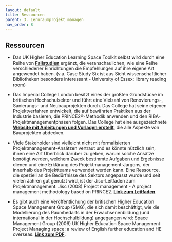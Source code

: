 ```yaml
---
layout: default
title: Ressourcen
parent: 3. Lernraumprojekt managen
nav_order: 8
---
```


## Ressourcen

-   Das UK Higher Education Learning Space Toolkit selbst wird durch
    eine Reihe von **[Fallstudien](https://www.jisc.ac.uk/full-guide/learning-space-toolkit-case-studies)** ergänzt, die veranschaulichen, wie eine
    Reihe verschiedener Einrichtungen die Empfehlungen auf ihre eigene
    Art angewendet haben. (v.a. Case Study Six ist aus Sicht wissenschaftlicher Bibliotheken
    besonders interessant - University of Essex: library reading room)

-   Das Imperial College London besitzt eines der größten Grundstücke im
    britischen Hochschulsektor und führt eine Vielzahl von
    Renovierungs-, Sanierungs- und Neubauprojekten durch. Das College
    hat seine eigenen Projektverfahren entwickelt, die auf bewährten
    Praktiken aus der Industrie basieren, die PRINCE2®-Methodik anwenden
    und den RIBA-Projektmanagementphasen folgen. Das College hat eine
    ausgezeichnete **[Website mit Anleitungen und Vorlagen erstellt](http://www.imperial.ac.uk/estates-projects/project-procedures/)**, die
    alle Aspekte von Bauprojekten abdecken.

-   Viele Stakeholder sind vielleicht nicht mit formalisierten
    Projektmanagement-Ansätzen vertraut und es könnte nützlich sein,
    ihnen eine Art Überblick darüber zu geben, warum solche Ansätze
    benötigt werden, welchem Zweck bestimmte Aufgaben und Ergebnisse
    dienen und eine Erklärung des Projektmanagement-Jargons, der
    innerhalb des Projektteams verwendet werden kann. Eine Ressource,
    die speziell an die Bedürfnisse des Sektors angepasst wurde und seit
    vielen Jahren gut genutzt wird, ist der Jisc-Leitfaden zum
    Projektmanagement: Jisc (2008) Project management - A project
    management methodology based on PRINCE2. **[Link zum Leitfaden](https://www.jisc.ac.uk/guides/project-management)**.

-   Es gibt auch eine Veröffentlichung der britischen Higher Education
    Space Management Group (SMG), die sich damit beschäftigt, wie die
    Modellierung des Raumbedarfs in der Erwachsenenbildung (und
    international in der Hochschulbildung) angegangen wird: Space
    Management Group (2006) UK Higher Education Space Management Project
    Managing space: a review of English further education and HE
    overseas. **[Link zum PDF](http://www.smg.ac.uk/documents/FEandoverseas.pdf)**.
